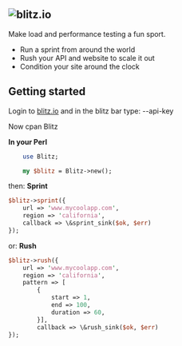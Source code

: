 ## ![blitz.io](http://blitz.io/images/logo2.png)

Make load and performance testing a fun sport.

* Run a sprint from around the world
* Rush your API and website to scale it out
* Condition your site around the clock

## Getting started
Login to [blitz.io](http://blitz.io) and in the blitz bar type:
    --api-key

Now
    cpan Blitz
 
**In your Perl**
```Perl
    use Blitz;

    my $blitz = Blitz->new();
```
then:
**Sprint**

```Perl
$blitz->sprint({
    url => 'www.mycoolapp.com',
    region => 'california',
    callback => \&sprint_sink($ok, $err)
});
```

or:
**Rush**

```Perl
$blitz->rush({
    url => 'www.mycoolapp.com',
    region => 'california',
    pattern => [
        {
            start => 1,
            end => 100,
            duration => 60,
        }],
        callback => \&rush_sink($ok, $err)
});
```
